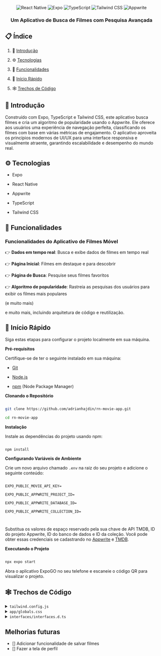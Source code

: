 <div align="center">
  <div>
    <img src="https://img.shields.io/badge/-React_Native-black?style=for-the-badge&logoColor=white&logo=react&color=61DAFB" alt="React Native" />
    <img src="https://img.shields.io/badge/-Expo-black?style=for-the-badge&logoColor=white&logo=expo&color=000020" alt="Expo" />
    <img src="https://img.shields.io/badge/-TypeScript-black?style=for-the-badge&logoColor=white&logo=typescript&color=3178C6" alt="TypeScript" />
    <img src="https://img.shields.io/badge/-Tailwind_CSS-black?style=for-the-badge&logoColor=white&logo=tailwindcss&color=06B6D4" alt="Tailwind CSS" />
    <img src="https://img.shields.io/badge/-Appwrite-black?style=for-the-badge&logoColor=white&logo=appwrite&color=F02E65" alt="Appwrite" />
  </div>

  <h3 align="center">Um Aplicativo de Busca de Filmes com Pesquisa Avançada</h3>
</div>

## 📋 <a name="table">Índice</a>

1. 🤖 [Introdução](#introduction)

2. ⚙️ [Tecnologias](#tech-stack)

3. 🔋 [Funcionalidades](#features)

4. 🤸 [Início Rápido](#quick-start)

5. 🕸️ [Trechos de Código](#snippets)


## <a name="introduction">🤖 Introdução</a>

Construído com Expo, TypeScript e Tailwind CSS, este aplicativo busca filmes e cria um algoritmo de popularidade usando o Appwrite. Ele oferece aos usuários uma experiência de navegação perfeita, classificando os filmes com base em várias métricas de engajamento. O aplicativo aproveita os princípios modernos de UI/UX para uma interface responsiva e visualmente atraente, garantindo escalabilidade e desempenho do mundo real.


## <a name="tech-stack">⚙️ Tecnologias</a>

- Expo

- React Native

- Appwrite

- TypeScript

- Tailwind CSS

## <a name="features">🔋 Funcionalidades</a>

### Funcionalidades do Aplicativo de Filmes Móvel

👉 **Dados em tempo real**: Busca e exibe dados de filmes em tempo real

👉 **Página Inicial**: Filmes em destaque e para descobrir

👉 **Página de Busca**: Pesquise seus filmes favoritos

👉 **Algoritmo de popularidade**: Rastreia as pesquisas dos usuários para exibir os filmes mais populares

(e muito mais)

e muito mais, incluindo arquitetura de código e reutilização.

## <a name="quick-start">🤸 Início Rápido</a>

Siga estas etapas para configurar o projeto localmente em sua máquina.

**Pré-requisitos**

Certifique-se de ter o seguinte instalado em sua máquina:

- [Git](https://git-scm.com/)

- [Node.js](https://nodejs.org/en)

- [npm](https://www.npmjs.com/) (Node Package Manager)

**Clonando o Repositório**

```bash

git clone https://github.com/adrianhajdin/rn-movie-app.git

cd rn-movie-app

```

**Instalação**

Instale as dependências do projeto usando npm:

```bash

npm install

```

**Configurando Variáveis de Ambiente**

Crie um novo arquivo chamado `.env` na raiz do seu projeto e adicione o seguinte conteúdo:

```env

EXPO_PUBLIC_MOVIE_API_KEY=

EXPO_PUBLIC_APPWRITE_PROJECT_ID=

EXPO_PUBLIC_APPWRITE_DATABASE_ID=

EXPO_PUBLIC_APPWRITE_COLLECTION_ID=



```

Substitua os valores de espaço reservado pela sua chave de API TMDB, ID do projeto Appwrite, ID do banco de dados e ID da coleção. Você pode obter essas credenciais se cadastrando no [Appwrite](https://cloud.appwrite.io/console/login) e [TMDB](https://www.themoviedb.org/login).

**Executando o Projeto**

```bash

npx expo start

```

Abra o aplicativo ExpoGO no seu telefone e escaneie o código QR para visualizar o projeto.

## <a name="snippets">🕸️ Trechos de Código</a>

<details>

<summary><code>tailwind.config.js</code></summary>

```typescript
/** @type {import('tailwindcss').Config} */
module.exports = {
  content: ["./app/**/*.{js,jsx,ts,tsx}", "./components/**/*.{js,jsx,ts,tsx}"],
  presets: [require("nativewind/preset")],
  theme: {
    extend: {
      colors: {
        primary: "#030014",
        secondary: "#151312",
        ratingBox: "#221F3D",
        searchBar: "#0F0D23",
        text: "#9CA4AB",
        darkAccent: "#AB8BFF",
        accentText: "#A8B5DB",
        secondaryText: "#D6C7FF",
      },
    },
  },
  plugins: [],
};
```

</details>

<details>

<summary><code>app/globals.css</code></summary>

```css
@tailwind base;
@tailwind components;
@tailwind utilities;
```

</details>

<details>

<summary><code>interfaces/interfaces.d.ts</code></summary>

```typescript
interface Movie {
  id: number;
  title: string;
  adult: boolean;
  backdrop_path: string;
  genre_ids: number[];
  original_language: string;
  original_title: string;
  overview: string;
  popularity: number;
  poster_path: string;
  release_date: string;
  video: boolean;
  vote_average: number;
  vote_count: number;
}

interface TrendingMovie {
  searchTerm: string;
  movie_id: number;
  title: string;
  count: number;
  poster_url: string;
}

interface MovieDetails {
  adult: boolean;
  backdrop_path: string | null;
  belongs_to_collection: {
    id: number;
    name: string;
    poster_path: string;
    backdrop_path: string;
  } | null;
  budget: number;
  genres: {
    id: number;
    name: string;
  }[];
  homepage: string | null;
  id: number;
  imdb_id: string | null;
  original_language: string;
  original_title: string;
  overview: string | null;
  popularity: number;
  poster_path: string | null;
  production_companies: {
    id: number;
    logo_path: string | null;
    name: string;
    origin_country: string;
  }[];
  production_countries: {
    iso_3166_1: string;
    name: string;
  }[];
  release_date: string;
  revenue: number;
  runtime: number | null;
  spoken_languages: {
    english_name: string;
    iso_639_1: string;
    name: string;
  }[];
  status: string;
  tagline: string | null;
  title: string;
  video: boolean;
  vote_average: number;
  vote_count: number;
}

interface TrendingCardProps {
  movie: TrendingMovie;
  index: number;
}
```

</details>

## Melhorias futuras

- [] Adicionar funcionalidade de salvar filmes
- [] Fazer a tela de perfil